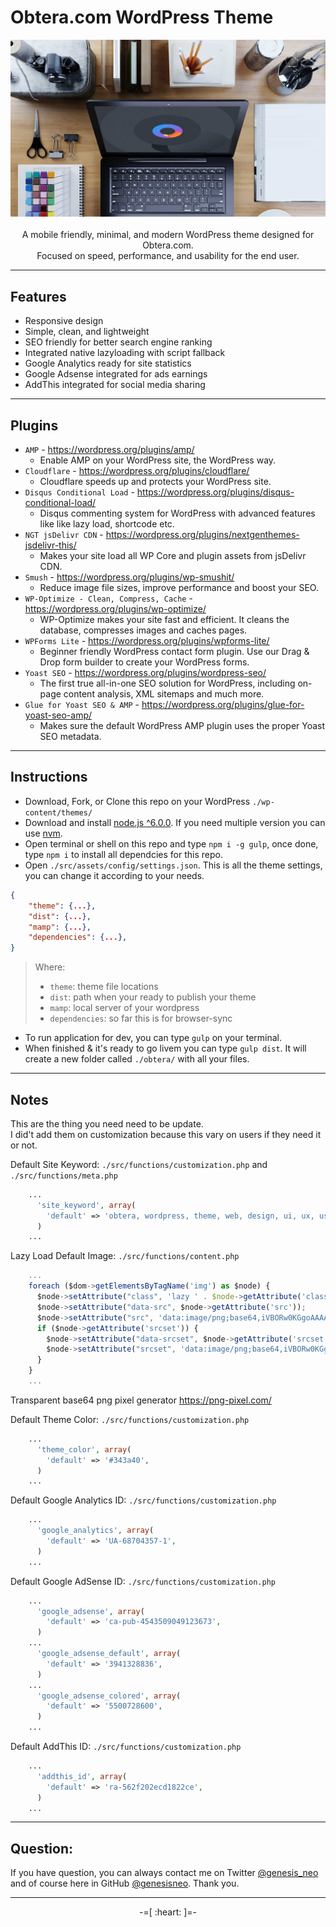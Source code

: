 
# Obtera.com WordPress Theme

<p align="center">
  <img src="./src/assets/img/image-header.jpg"><br><br>
  A mobile friendly, minimal, and modern WordPress theme designed for Obtera.com.<br>
  Focused on speed, performance, and usability for the end user.
</p>

---

## Features

* Responsive design
* Simple, clean, and lightweight
* SEO friendly for better search engine ranking
* Integrated native lazyloading with script fallback
* Google Analytics ready for site statistics
* Google Adsense integrated for ads earnings
* AddThis integrated for social media sharing

---

## Plugins

- `AMP` - https://wordpress.org/plugins/amp/
  - Enable AMP on your WordPress site, the WordPress way.
- `Cloudflare` - https://wordpress.org/plugins/cloudflare/
  - Cloudflare speeds up and protects your WordPress site.
- `Disqus Conditional Load` - https://wordpress.org/plugins/disqus-conditional-load/
  - Disqus commenting system for WordPress with advanced features like like lazy load, shortcode etc.
- `NGT jsDelivr CDN` - https://wordpress.org/plugins/nextgenthemes-jsdelivr-this/
  - Makes your site load all WP Core and plugin assets from jsDelivr CDN.
- `Smush` - https://wordpress.org/plugins/wp-smushit/
  - Reduce image file sizes, improve performance and boost your SEO.
- `WP-Optimize - Clean, Compress, Cache` - https://wordpress.org/plugins/wp-optimize/
  - WP-Optimize makes your site fast and efficient. It cleans the database, compresses images and caches pages.
- `WPForms Lite` - https://wordpress.org/plugins/wpforms-lite/
  - Beginner friendly WordPress contact form plugin. Use our Drag & Drop form builder to create your WordPress forms.
- `Yoast SEO` - https://wordpress.org/plugins/wordpress-seo/
  - The first true all-in-one SEO solution for WordPress, including on-page content analysis, XML sitemaps and much more.
- `Glue for Yoast SEO & AMP` - https://wordpress.org/plugins/glue-for-yoast-seo-amp/
  - Makes sure the default WordPress AMP plugin uses the proper Yoast SEO metadata.

---

## Instructions

* Download, Fork, or Clone this repo on your WordPress `./wp-content/themes/`
* Download and install [node.js ^6.0.0](https://nodejs.org/en/). If you need multiple version you can use [nvm](https://nvm.sh).
* Open terminal or shell on this repo and type `npm i -g gulp`, once done, type `npm i` to install all dependcies for this repo.
* Open `./src/assets/config/settings.json`. This is all the theme settings, you can change it according to your needs.
```json
{
    "theme": {...},
    "dist": {...},
    "mamp": {...},
    "dependencies": {...},
}
```

> Where:
> * `theme`: theme file locations
> * `dist`: path when your ready to publish your theme
> * `mamp`: local server of your wordpress
> * `dependencies`: so far this is for browser-sync

* To run application for dev, you can type `gulp` on your terminal.
* When finished & it's ready to go livem you can type `gulp dist`. It will create a new folder called `./obtera/` with all your files.

---

## Notes

This are the thing you need need to be update.<br>
I did't add them on customization because this vary on users if they need it or not.

Default Site Keyword: `./src/functions/customization.php` and `./src/functions/meta.php`
```php
    ...
      'site_keyword', array(
        'default' => 'obtera, wordpress, theme, web, design, ui, ux, user, interface, experience',
      )
    ...
```

Lazy Load Default Image: `./src/functions/content.php`
```js
    ...
    foreach ($dom->getElementsByTagName('img') as $node) {
      $node->setAttribute("class", 'lazy ' . $node->getAttribute('class'));
      $node->setAttribute("data-src", $node->getAttribute('src'));
      $node->setAttribute("src", 'data:image/png;base64,iVBORw0KGgoAAAANSUhEUgAAAAEAAAABCAYAAAAfFcSJAAAADUlEQVR42mP88fPXfwAJyAPs05GT/QAAAABJRU5ErkJggg==');
      if ($node->getAttribute('srcset')) {
        $node->setAttribute("data-srcset", $node->getAttribute('srcset'));
        $node->setAttribute("srcset", 'data:image/png;base64,iVBORw0KGgoAAAANSUhEUgAAAAEAAAABCAYAAAAfFcSJAAAADUlEQVR42mP88fPXfwAJyAPs05GT/QAAAABJRU5ErkJggg==');
      }
    }
    ...
```

Transparent base64 png pixel generator https://png-pixel.com/

Default Theme Color: `./src/functions/customization.php`
```php
    ...
      'theme_color', array(
        'default' => '#343a40',
      )
    ...
```

Default Google Analytics ID: `./src/functions/customization.php`
```php
    ...
      'google_analytics', array(
        'default' => 'UA-68704357-1',
      )
    ...
```

Default Google AdSense ID: `./src/functions/customization.php`
```php
    ...
      'google_adsense', array(
        'default' => 'ca-pub-4543509049123673',
      )
    ...
      'google_adsense_default', array(
        'default' => '3941328836',
      )
    ...
      'google_adsense_colored', array(
        'default' => '5500728600',
      )
    ...
```

Default AddThis ID: `./src/functions/customization.php`
```php
    ...
      'addthis_id', array(
        'default' => 'ra-562f202ecd1822ce',
      )
    ...
```

---

## Question:

If you have question, you can always contact me on Twitter [@genesis_neo](https://twitter.com/genesis_neo) and of course here in GitHub [@genesisneo](https://github.com/genesisneo). Thank you.

---

<p align="center">-=[ :heart: ]=-</p>